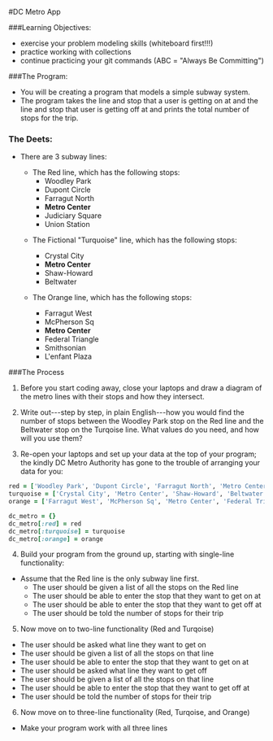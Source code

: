 #DC Metro App

###Learning Objectives:
  * exercise your problem modeling skills (whiteboard first!!!)
  * practice working with collections
  * continue practicing your git commands (ABC = "Always Be Committing")
  

###The Program:
- You will be creating a program that models a simple subway system.
- The program takes the line and stop that a user is getting on at and the line
and stop that user is getting off at and prints the total number of stops for the trip.

### The Deets:
- There are 3 subway lines:
  - The Red line, which has the following stops: 
    - Woodley Park
    - Dupont Circle
    - Farragut North
    - __Metro Center__
    - Judiciary Square
    - Union Station
    
    
   * The Fictional "Turquoise" line, which has the following stops: 
     * Crystal City
     * __Metro Center__
     * Shaw-Howard
     * Beltwater
   
   * The Orange line, which has the following stops: 
     - Farragut West
     - McPherson Sq
     - __Metro Center__
     - Federal Triangle
     - Smithsonian
     - L'enfant Plaza
     

###The Process
1) Before you start coding away, close your laptops and draw a diagram of the metro lines with their stops and how they intersect.

2) Write out---step by step, in plain English---how you would find the number of stops between the Woodley Park stop on the Red line and the Beltwater stop on the Turqoise line. What values do you need, and how will you use them?
	
3) Re-open your laptops and set up your data at the top of your program; the kindly DC Metro Authority has gone to the trouble of arranging your data for you:

```ruby
red = ['Woodley Park', 'Dupont Circle', 'Farragut North', 'Metro Center', 'Union Station']
turquoise = ['Crystal City', 'Metro Center', 'Shaw-Howard', 'Beltwater']
orange = ['Farragut West', 'McPherson Sq', 'Metro Center', 'Federal Triangle', 'Smithsonian', "L'enfant Plaza"]

dc_metro = {}
dc_metro[:red] = red
dc_metro[:turquoise] = turquoise
dc_metro[:orange] = orange
```

4) Build your program from the ground up, starting with single-line functionality:
  - Assume that the Red line is the only subway line first.
    - The user should be given a list of all the stops on the Red line
    - The user should be able to enter the stop that they want to get on at
    - The user should be able to enter the stop that they want to get off at
    - The user should be told the number of stops for their trip

5) Now move on to two-line functionality (Red and Turqoise)
  - The user should be asked what line they want to get on
  - The user should be given a list of all the stops on that line
  - The user should be able to enter the stop that they want to get on at
  - The user should be asked what line they want to get off
  - The user should be given a list of all the stops on that line
  - The user should be able to enter the stop that they want to get off at
  - The user should be told the number of stops for their trip

6) Now move on to three-line functionality (Red, Turqoise, and Orange)
  - Make your program work with all three lines
